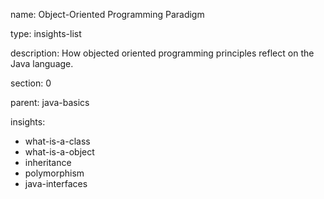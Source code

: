 name: Object-Oriented Programming Paradigm

type: insights-list

description: How objected oriented programming principles reflect on the Java language.

section: 0

parent: java-basics

insights:
  - what-is-a-class
  - what-is-a-object
  - inheritance
  - polymorphism
  - java-interfaces
